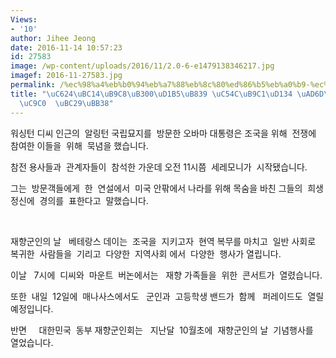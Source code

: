 ```yaml
---
Views:
- '10'
author: Jihee Jeong
date: 2016-11-14 10:57:23
id: 27583
image: /wp-content/uploads/2016/11/2.0-6-e1479138346217.jpg
imagef: 2016-11-27583.jpg
permalink: /%ec%98%a4%eb%b0%94%eb%a7%88%eb%8c%80%ed%86%b5%eb%a0%b9-%ec%95%8c%eb%a7%81%ed%84%b4-%ea%b5%ad%eb%a6%bd%eb%ac%98%ec%a7%80-%eb%b0%a9%eb%ac%b8/
title: "\uC624\uBC14\uB9C8\uB300\uD1B5\uB839 \uC54C\uB9C1\uD134 \uAD6D\uB9BD\uBB18\
  \uC9C0  \uBC29\uBB38"
---
```


워싱턴 디씨 인근의  알링턴 국립묘지를  방문한 오바마 대통령은 조국을 위해  전쟁에 참여한 이들을  위해  묵념을 했습니다.

참전 용사들과  관계자들이  참석한 가운데 오전 11시쯤  세레모니가  시작됐습니다.

그는  방문객들에게  한  연설에서  미국 안팎에서 나라를 위해 목숨을 바친 그들의  희생정신에  경의를  표한다고  말했습니다.

&nbsp;

재향군인의 날   베테랑스 데이는  조국을  지키고자  현역 복무를 마치고  일반 사회로  복귀한  사람들을  기리고  다양한  지역사회 에서  다양한  행사가 열립니다.

이날   7시에  디씨와  마운트  버논에서는   재향 가족들을  위한  콘서트가  열렸습니다.

또한  내일  12일에  매나사스에서도   군인과  고등학생 밴드가  함께   퍼레이드도  열릴 예정입니다.

반면     대한민국  동부 재향군인회는   지난달  10월초에  재향군인의 날  기념행사를  열었습니다.

&nbsp;

&nbsp;